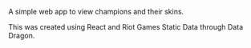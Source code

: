 A simple web app to view champions and their skins.

This was created using React and Riot Games Static Data through Data Dragon.
